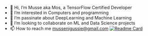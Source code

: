 - 👋 Hi, I’m Musse aka Mos, a TensorFlow Certified Developer
- 👀 I’m interested in Computers and programming
- 🌱 I’m passinate about DeepLearning and Machine Learning
- 💞️ I’m looking to collaborate on ML and Data Science projects
- 📫 How to reach me mussenigussie@gmail.com
[![Readme Card](https://github-readme-stats.vercel.app/api/pin/?username=mussewold&repo=github-readme-stats)](https://github.com/anuraghazra/github-readme-stats)
